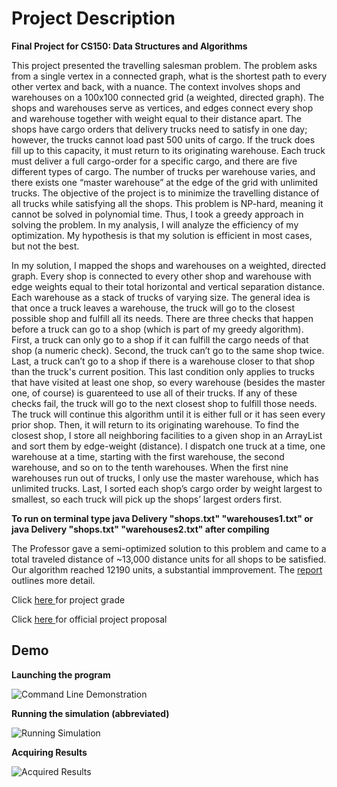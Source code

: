 # Project Description
<b> Final Project for CS150: Data Structures and Algorithms </b>

This project presented the travelling salesman problem.  The problem asks from a single vertex in a connected graph, what is the shortest path to every other vertex and back, with a nuance.  The context involves shops and warehouses on a 100x100 connected grid (a weighted, directed graph).  The shops and warehouses serve as vertices, and edges connect every shop and warehouse together with weight equal to their distance apart.  The shops have cargo orders that delivery trucks need to satisfy in one day; however, the trucks cannot load past 500 units of cargo.  If the truck does fill up to this capacity, it must return to its originating warehouse.  Each truck must deliver a full cargo-order for a specific cargo, and there are five different types of cargo.  The number of trucks per warehouse varies, and there exists one “master warehouse” at the edge of the grid with unlimited trucks.  The objective of the project is to minimize the travelling distance of all trucks while satisfying all the shops. This problem is NP-hard, meaning it cannot be solved in polynomial time.  Thus, I took a greedy approach in solving the problem.  In my analysis, I will analyze the efficiency of my optimization.  My hypothesis is that my solution is efficient in most cases, but not the best.

In my solution, I mapped the shops and warehouses on a weighted, directed graph.  Every shop is connected to every other shop and warehouse with edge weights equal to their total horizontal and vertical separation distance.  Each warehouse as a stack of trucks of varying size.  The general idea is that once a truck leaves a warehouse, the truck will go to the closest possible shop and fulfill all its needs.  There are three checks that happen before a truck can go to a shop (which is part of my greedy algorithm).  First, a truck can only go to a shop if it can fulfill the cargo needs of that shop (a numeric check).  Second, the truck can’t go to the same shop twice.  Last, a truck can’t go to a shop if there is a warehouse closer to that shop than the truck's current position.  This last condition only applies to trucks that have visited at least one shop, so every warehouse (besides the master one, of course) is guarenteed to use all of their trucks.  If any of these checks fail, the truck will go to the next closest shop to fulfill those needs.  The truck will continue this algorithm until it is either full or it has seen every prior shop.  Then, it will return to its originating warehouse.  To find the closest shop, I store all neighboring facilities to a given shop in an ArrayList and sort them by edge-weight (distance).  I dispatch one truck at a time, one warehouse at a time, starting with the first warehouse, the second warehouse, and so on to the tenth warehouses.  When the first nine warehouses run out of trucks, I only use the master warehouse, which has unlimited trucks.  Last, I sorted each shop’s cargo order by weight largest to smallest, so each truck will pick up the shops’ largest orders first.    

<b>To run on terminal type java Delivery "shops.txt" "warehouses1.txt" or java Delivery "shops.txt" "warehouses2.txt" after compiling</b>

The Professor gave a semi-optimized solution to this problem and came to a total traveled distance of ~13,000 distance units for all shops to be satisfied. Our algorithm reached 12190 units, a substantial immprovement. The <a href = https://github.com/20zurmca/Optimizing_Traveling_Salesman/blob/master/Project%20Report.pdf> report </a> outlines more detail.

<p>Click <a href = https://github.com/20zurmca/Optimizing_Traveling_Salesman/blob/master/grade.pdf> here </a> for project grade </p>
<p>Click <a href = https://github.com/20zurmca/Optimizing_Traveling_Salesman/blob/master/projectExplanation.pdf> here </a> for official project proposal </p>

## Demo
<p><b> Launching the program </b></p>
<img src = "https://github.com/20zurmca/Optimizing_Traveling_Salesman/blob/master/Demo/args.PNG" alt = "Command Line Demonstration" />

<p><b> Running the simulation (abbreviated) </b></p>
<img src = "https://github.com/20zurmca/Optimizing_Traveling_Salesman/blob/master/Demo/simulation.PNG" alt = "Running Simulation" />

<p><b> Acquiring Results </b></p>
<img src = "https://github.com/20zurmca/Optimizing_Traveling_Salesman/blob/master/Demo/Results.PNG" alt = "Acquired Results" />


